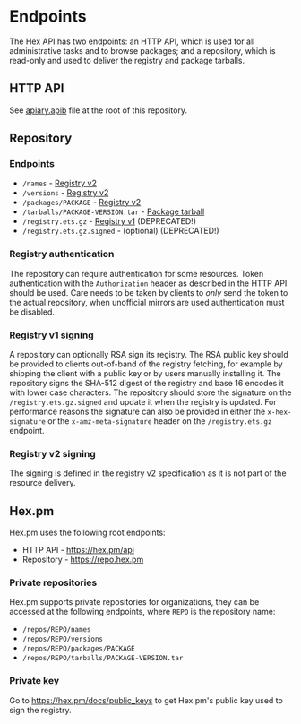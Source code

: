 # Endpoints

The Hex API has two endpoints: an HTTP API, which is used for all administrative tasks and to browse packages; and a repository, which is read-only and used to deliver the registry and package tarballs.

## HTTP API

See [apiary.apib](https://github.com/hexpm/specifications/blob/master/apiary.apib) file at the root of this repository.

## Repository

### Endpoints

  * `/names` - [Registry v2](https://github.com/hexpm/specifications/blob/master/registry-v2.md)
  * `/versions` - [Registry v2](https://github.com/hexpm/specifications/blob/master/registry-v2.md)
  * `/packages/PACKAGE` - [Registry v2](https://github.com/hexpm/specifications/blob/master/registry-v2.md)
  * `/tarballs/PACKAGE-VERSION.tar` - [Package tarball](https://github.com/hexpm/specifications/blob/master/package_tarball.md)
  * `/registry.ets.gz` - [Registry v1](https://github.com/hexpm/specifications/blob/master/registry-v1.md) (DEPRECATED!)
  * `/registry.ets.gz.signed` - (optional) (DEPRECATED!)

### Registry authentication

The repository can require authentication for some resources. Token authentication with the `Authorization` header as described in the HTTP API should be used. Care needs to be taken by clients to *only* send the token to the actual repository, when unofficial mirrors are used authentication must be disabled.

### Registry v1 signing

A repository can optionally RSA sign its registry. The RSA public key should be provided to clients out-of-band of the registry fetching, for example by shipping the client with a public key or by users manually installing it. The repository signs the SHA-512 digest of the registry and base 16 encodes it with lower case characters. The repository should store the signature on the `/registry.ets.gz.signed` and update it when the registry is updated. For performance reasons the signature can also be provided in either the `x-hex-signature` or the `x-amz-meta-signature` header on the `/registry.ets.gz` endpoint.

### Registry v2 signing

The signing is defined in the registry v2 specification as it is not part of the resource delivery.

## Hex.pm

Hex.pm uses the following root endpoints:

  * HTTP API - https://hex.pm/api
  * Repository - https://repo.hex.pm

### Private repositories

Hex.pm supports private repositories for organizations, they can be accessed at the following endpoints, where `REPO` is the repository name:

  * `/repos/REPO/names`
  * `/repos/REPO/versions`
  * `/repos/REPO/packages/PACKAGE`
  * `/repos/REPO/tarballs/PACKAGE-VERSION.tar`

### Private key

Go to https://hex.pm/docs/public_keys to get Hex.pm's public key used to sign the registry.
